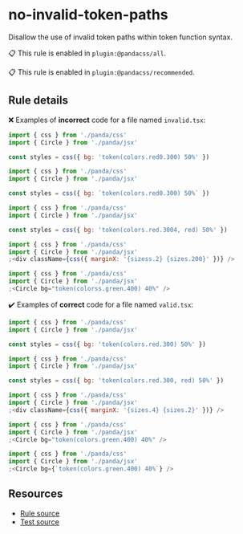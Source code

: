 [//]: # 'This file is generated by eslint-docgen. Do not edit it directly.'

# no-invalid-token-paths

Disallow the use of invalid token paths within token function syntax.

📋 This rule is enabled in `plugin:@pandacss/all`.

📋 This rule is enabled in `plugin:@pandacss/recommended`.

## Rule details

❌ Examples of **incorrect** code for a file named `invalid.tsx`:

```js
import { css } from './panda/css'
import { Circle } from './panda/jsx'

const styles = css({ bg: 'token(colors.red0.300) 50%' })

import { css } from './panda/css'
import { Circle } from './panda/jsx'

const styles = css({ bg: `token(colors.red0.300) 50%` })

import { css } from './panda/css'
import { Circle } from './panda/jsx'

const styles = css({ bg: 'token(colors.red.3004, red) 50%' })

import { css } from './panda/css'
import { Circle } from './panda/jsx'
;<div className={css({ marginX: '{sizess.2} {sizes.200}' })} />

import { css } from './panda/css'
import { Circle } from './panda/jsx'
;<Circle bg="token(colorss.green.400) 40%" />
```

✔️ Examples of **correct** code for a file named `valid.tsx`:

```js
import { css } from './panda/css'
import { Circle } from './panda/jsx'

const styles = css({ bg: 'token(colors.red.300) 50%' })

import { css } from './panda/css'
import { Circle } from './panda/jsx'

const styles = css({ bg: 'token(colors.red.300, red) 50%' })

import { css } from './panda/css'
import { Circle } from './panda/jsx'
;<div className={css({ marginX: '{sizes.4} {sizes.2}' })} />

import { css } from './panda/css'
import { Circle } from './panda/jsx'
;<Circle bg="token(colors.green.400) 40%" />

import { css } from './panda/css'
import { Circle } from './panda/jsx'
;<Circle bg={`token(colors.green.400) 40%`} />
```

## Resources

- [Rule source](/plugin/src/rules/no-invalid-token-paths.ts)
- [Test source](/tests/no-invalid-token-paths.test.ts)
